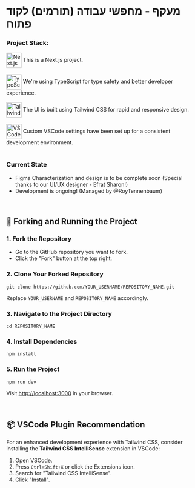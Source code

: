 # מעקף - מחפשי עבודה (תורמים) לקוד פתוח

### Project Stack:

<img src="https://raw.githubusercontent.com/gilbarbara/logos/c8749cfc4be0e67a266be0554282d73d967db910/logos/nextjs-icon.svg" width="40" height="40" align="center" alt="Next.js Logo"> This is a Next.js project.
</br></br>
<img src="https://www.typescriptlang.org/images/branding/logo-grouping.svg" width="40" height="40" align="center" alt="TypeScript Logo"> We're using TypeScript for type safety and better developer experience.
</br></br>
<img src="https://tailwindcss.com/_next/static/media/tailwindcss-mark.3c5441fc7a190fb1800d4a5c7f07ba4b1345a9c8.svg" width="40" height="40" align="center" alt="Tailwind CSS Logo"> The UI is built using Tailwind CSS for rapid and responsive design.
</br></br>
<img src="https://code.visualstudio.com/assets/images/code-stable.png" width="40" height="40" align="center" alt="VSCode Logo"> Custom VSCode settings have been set up for a consistent development environment.
</br></br>

### Current State
- Figma Characterization and design is to be complete soon (Special thanks to our UI/UX designer - Efrat Sharon!)
- Development is ongoing! (Managed by @RoyTennenbaum)
</br>

<h2>🚀 Forking and Running the Project</h2>

<h3>1. Fork the Repository</h3>
<ul>
    <li>Go to the GitHub repository you want to fork.</li>
    <li>Click the "Fork" button at the top right.</li>
</ul>

<h3>2. Clone Your Forked Repository</h3>
<pre><code>git clone https://github.com/YOUR_USERNAME/REPOSITORY_NAME.git</code></pre>
<p>Replace <code>YOUR_USERNAME</code> and <code>REPOSITORY_NAME</code> accordingly.</p>

<h3>3. Navigate to the Project Directory</h3>
<pre><code>cd REPOSITORY_NAME</code></pre>

<h3>4. Install Dependencies</h3>
<pre><code>npm install</code></pre>

<h3>5. Run the Project</h3>
<pre><code>npm run dev</code></pre>
<p>Visit <a href="http://localhost:3000">http://localhost:3000</a> in your browser.</p>
</br>

<h2>📦 VSCode Plugin Recommendation</h2>
<p>For an enhanced development experience with Tailwind CSS, consider installing the <strong>Tailwind CSS IntelliSense</strong> extension in VSCode:</p>

<ol>
    <li>Open VSCode.</li>
    <li>Press <code>Ctrl+Shift+X</code> or click the Extensions icon.</li>
    <li>Search for "Tailwind CSS IntelliSense".</li>
    <li>Click "Install".</li>
</ol>
